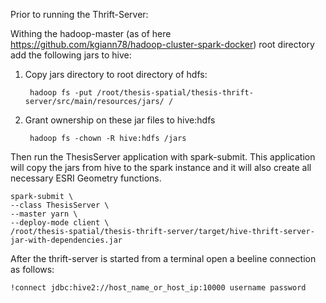 
Prior to running the Thrift-Server:

Withing the hadoop-master (as of here https://github.com/kgiann78/hadoop-cluster-spark-docker)
root directory add the following jars to hive:

1. Copy jars directory to root directory of hdfs:

        hadoop fs -put /root/thesis-spatial/thesis-thrift-server/src/main/resources/jars/ /
2. Grant ownership on these jar files to hive:hdfs

        hadoop fs -chown -R hive:hdfs /jars

Then run the ThesisServer application with spark-submit. This application
 will copy the jars from hive to the spark instance and it will also create
 all necessary ESRI Geometry functions.

    spark-submit \
    --class ThesisServer \
    --master yarn \
    --deploy-mode client \
    /root/thesis-spatial/thesis-thrift-server/target/hive-thrift-server-jar-with-dependencies.jar

After the thrift-server is started from a terminal open a beeline connection as follows:

    !connect jdbc:hive2://host_name_or_host_ip:10000 username password